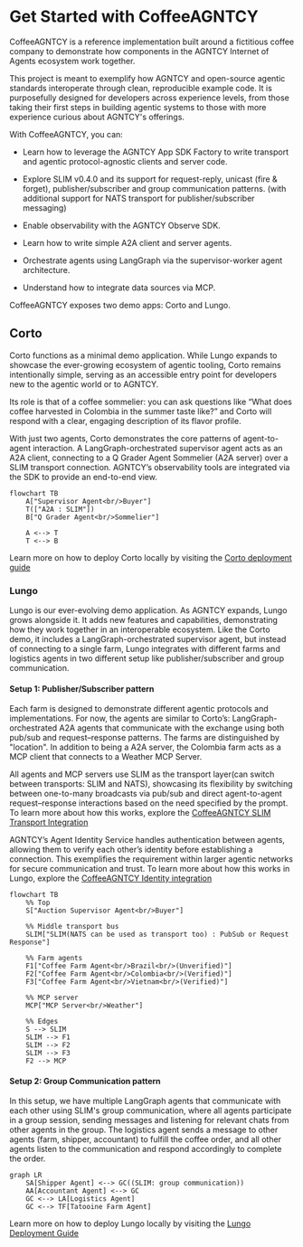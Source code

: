 # Get Started with CoffeeAGNTCY

CoffeeAGNTCY is a reference implementation built around a fictitious coffee company to demonstrate how components in the AGNTCY Internet of Agents ecosystem work together.

This project is meant to exemplify how AGNTCY and open-source agentic standards interoperate through clean, reproducible example code. It is purposefully designed for developers across experience levels, from those taking their first steps in building agentic systems to those with more experience curious about AGNTCY's offerings.

With CoffeeAGNTCY, you can:

* Learn how to leverage the AGNTCY App SDK Factory to write transport and agentic protocol-agnostic clients and server code.

* Explore SLIM v0.4.0 and its support for request-reply, unicast (fire & forget), publisher/subscriber and group communication patterns. (with additional support for NATS transport for publisher/subscriber messaging)

* Enable observability with the AGNTCY Observe SDK.

* Learn how to write simple A2A client and server agents.

* Orchestrate agents using LangGraph via the supervisor-worker agent architecture.

* Understand how to integrate data sources via MCP.

CoffeeAGNTCY exposes two demo apps: Corto and Lungo.

## Corto

Corto functions as a minimal demo application. While Lungo expands to showcase the ever-growing ecosystem of agentic tooling, Corto remains intentionally simple, serving as an accessible entry point for developers new to the agentic world or to AGNTCY.

Its role is that of a coffee sommelier: you can ask questions like “What does coffee harvested in Colombia in the summer taste like?” and Corto will respond with a clear, engaging description of its flavor profile.

With just two agents, Corto demonstrates the core patterns of agent-to-agent interaction. A LangGraph-orchestrated supervisor agent acts as an A2A client, connecting to a Q Grader Agent Sommelier (A2A server) over a SLIM transport connection. AGNTCY’s observability tools are integrated via the SDK to provide an end-to-end view.

```mermaid
flowchart TB
    A["Supervisor Agent<br/>Buyer"]
    T(["A2A : SLIM"])
    B["Q Grader Agent<br/>Sommelier"]

    A <--> T
    T <--> B
```

Learn more on how to deploy Corto locally by visiting the [Corto deployment guide](https://github.com/agntcy/coffeeAgntcy/blob/main/coffeeAGNTCY/coffee_agents/corto/README.md)

### Lungo

Lungo is our ever-evolving demo application. As AGNTCY expands, Lungo grows alongside it. It adds new features and capabilities, demonstrating how they work together in an interoperable ecosystem. Like the Corto demo, it includes a LangGraph-orchestrated supervisor agent, but instead of connecting to a single farm, Lungo integrates with different farms and logistics agents in two different setup like publisher/subscriber and group communication.

#### Setup 1: Publisher/Subscriber pattern

Each farm is designed to demonstrate different agentic protocols and implementations. For now, the agents are similar to Corto’s: LangGraph-orchestrated A2A agents that communicate with the exchange using both pub/sub and request–response patterns. The farms are distinguished by "location". In addition to being a A2A server, the Colombia farm acts as a MCP client that connects to a Weather MCP Server.

All agents and MCP servers use SLIM as the transport layer(can switch between transports: SLIM and NATS), showcasing its flexibility by switching between one-to-many broadcasts via pub/sub and direct agent-to-agent request–response interactions based on the need specified by the prompt. To learn more about how this works, explore the [CoffeeAGNTCY SLIM Transport Integration](./slim-coffee-agntcy.md)

AGNTCY’s Agent Identity Service handles authentication between agents, allowing them to verify each other’s identity before establishing a connection. This exemplifies the requirement within larger agentic networks for secure communication and trust. To learn more about how this works in Lungo, explore the [CoffeeAGNTCY Identity integration](./identity-coffee-agntcy.md)

```mermaid
flowchart TB
    %% Top
    S["Auction Supervisor Agent<br/>Buyer"]

    %% Middle transport bus
    SLIM["SLIM(NATS can be used as transport too) : PubSub or Request Response"]

    %% Farm agents
    F1["Coffee Farm Agent<br/>Brazil<br/>(Unverified)"]
    F2["Coffee Farm Agent<br/>Colombia<br/>(Verified)"]
    F3["Coffee Farm Agent<br/>Vietnam<br/>(Verified)"]

    %% MCP server
    MCP["MCP Server<br/>Weather"]

    %% Edges
    S --> SLIM
    SLIM --> F1
    SLIM --> F2
    SLIM --> F3
    F2 --> MCP
```

#### Setup 2: Group Communication pattern

In this setup, we have multiple LangGraph agents that communicate with each other using SLIM's group communication, where all agents participate in a group session, sending messages and listening for relevant chats from other agents in the group. The logistics agent sends a message to other agents (farm, shipper, accountant) to fulfill the coffee order, and all other agents listen to the communication and respond accordingly to complete the order.

```mermaid
graph LR
    SA[Shipper Agent] <--> GC((SLIM: group communication))
    AA[Accountant Agent] <--> GC
    GC <--> LA[Logistics Agent]
    GC <--> TF[Tatooine Farm Agent]
```


Learn more on how to deploy Lungo locally by visiting the [Lungo Deployment Guide](https://github.com/agntcy/coffeeAgntcy/blob/main/coffeeAGNTCY/coffee_agents/lungo/README.md)
